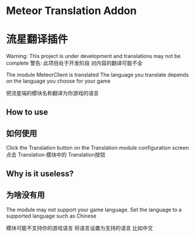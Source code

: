 # Meteor Translation Addon 
# 流星翻译插件
Warning: This project is under development and translations may not be complete
警告: 此项目处于开发阶段 对内容的翻译可能不全

The module MeteorClient is translated
The language you translate depends on the language you choose for your game

把流星端的模块名称翻译为你游戏的语言

## How to use
## 如何使用
Click the Translation button on the Translation module configuration screen
点击 Translation 模块中的 Translation按钮

## Why is it useless?
## 为啥没有用
The module may not support your game language. Set the language to a supported language such as Chinese

模块可能不支持你的游戏语言 将语言设置为支持的语言 比如中文


